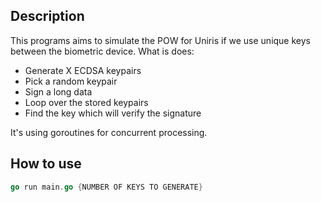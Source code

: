 ## Description

This programs aims to simulate the POW for Uniris if we use unique keys between the biometric device.
What is does:

- Generate X ECDSA keypairs
- Pick a random keypair
- Sign a long data
- Loop over the stored keypairs
- Find the key which will verify the signature

It's using goroutines for concurrent processing.

## How to use

```go
go run main.go {NUMBER OF KEYS TO GENERATE}
```